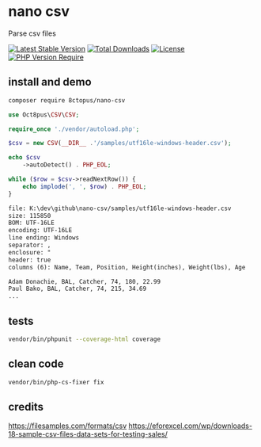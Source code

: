 # nano csv

Parse csv files

[![Latest Stable Version](http://poser.pugx.org/8ctopus/nano-csv/v)](https://packagist.org/packages/8ctopus/nano-csv) [![Total Downloads](http://poser.pugx.org/8ctopus/nano-csv/downloads)](https://packagist.org/packages/8ctopus/nano-csv) [![License](http://poser.pugx.org/8ctopus/nano-csv/license)](https://packagist.org/packages/8ctopus/nano-csv) [![PHP Version Require](http://poser.pugx.org/8ctopus/nano-csv/require/php)](https://packagist.org/packages/8ctopus/nano-csv)

## install and demo

```sh
composer require 8ctopus/nano-csv
```

```php
use Oct8pus\CSV\CSV;

require_once './vendor/autoload.php';

$csv = new CSV(__DIR__ .'/samples/utf16le-windows-header.csv');

echo $csv
    ->autoDetect() . PHP_EOL;

while ($row = $csv->readNextRow()) {
    echo implode(', ', $row) . PHP_EOL;
}
```

```txt
file: K:\dev\github\nano-csv/samples/utf16le-windows-header.csv
size: 115850
BOM: UTF-16LE
encoding: UTF-16LE
line ending: Windows
separator: ,
enclosure: "
header: true
columns (6): Name, Team, Position, Height(inches), Weight(lbs), Age

Adam Donachie, BAL, Catcher, 74, 180, 22.99
Paul Bako, BAL, Catcher, 74, 215, 34.69
...
```

## tests

```sh
vendor/bin/phpunit --coverage-html coverage
```

## clean code

```sh
vendor/bin/php-cs-fixer fix
```

## credits

https://filesamples.com/formats/csv
https://eforexcel.com/wp/downloads-18-sample-csv-files-data-sets-for-testing-sales/
